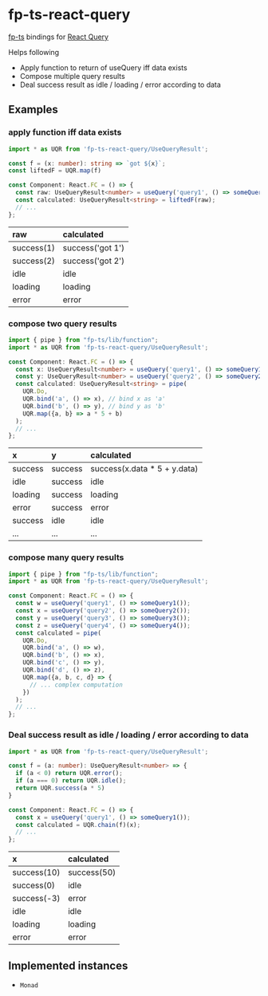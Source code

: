 # fp-ts-react-query
[fp-ts](https://github.com/gcanti/fp-ts) bindings for [React Query](https://github.com/tannerlinsley/react-query/)

Helps following
- Apply function to return of useQuery iff data exists
- Compose multiple query results
- Deal success result as idle / loading / error according to data

## Examples
### apply function iff data exists
```ts
import * as UQR from 'fp-ts-react-query/UseQueryResult';

const f = (x: number): string => `got ${x}`;
const liftedF = UQR.map(f)

const Component: React.FC = () => {
  const raw: UseQueryResult<number> = useQuery('query1', () => someQuery());
  const calculated: UseQueryResult<string> = liftedF(raw);
  // ...
};
```

raw | calculated
:- | :-
success(1) | success('got 1')
success(2) | success('got 2')
idle | idle
loading | loading
error | error

### compose two query results
```ts
import { pipe } from "fp-ts/lib/function";
import * as UQR from 'fp-ts-react-query/UseQueryResult';

const Component: React.FC = () => {
  const x: UseQueryResult<number> = useQuery('query1', () => someQuery1());
  const y: UseQueryResult<number> = useQuery('query2', () => someQuery2());
  const calculated: UseQueryResult<string> = pipe(
    UQR.Do,
    UQR.bind('a', () => x), // bind x as 'a'
    UQR.bind('b', () => y), // bind y as 'b'
    UQR.map({a, b} => a * 5 + b)
  );
  // ...
};
```

x | y | calculated
:- | :- | :-
success | success | success(x.data * 5 + y.data)
idle | success | idle
loading | success | loading
error | success | error
success | idle | idle
... | ... | ...

### compose many query results
```ts
import { pipe } from "fp-ts/lib/function";
import * as UQR from 'fp-ts-react-query/UseQueryResult';

const Component: React.FC = () => {
  const w = useQuery('query1', () => someQuery1());
  const x = useQuery('query2', () => someQuery2());
  const y = useQuery('query3', () => someQuery3());
  const z = useQuery('query4', () => someQuery4());
  const calculated = pipe(
    UQR.Do,
    UQR.bind('a', () => w),
    UQR.bind('b', () => x),
    UQR.bind('c', () => y),
    UQR.bind('d', () => z),
    UQR.map({a, b, c, d} => {
      // ... complex computation
    })
  );
  // ...
};
```

### Deal success result as idle / loading / error according to data
```ts
import * as UQR from 'fp-ts-react-query/UseQueryResult';

const f = (a: number): UseQueryResult<number> => {
  if (a < 0) return UQR.error();
  if (a === 0) return UQR.idle();
  return UQR.success(a * 5)
}

const Component: React.FC = () => {
  const x = useQuery('query1', () => someQuery1());
  const calculated = UQR.chain(f)(x);
  // ...
};
```

x | calculated
:- | :-
success(10) | success(50)
success(0) | idle
success(-3) | error
idle | idle
loading | loading
error | error

## Implemented instances
- `Monad`
